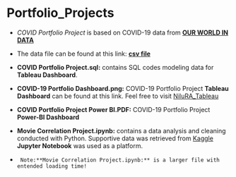 # Portfolio_Projects

- *COVID Portfolio Project* is based on COVID-19 data from [**OUR WORLD IN DATA**](https://ourworldindata.org/)

- The data file can be found at this link: [**csv file**](https://ourworldindata.org/explorers/coronavirus-data-explorer?zoomToSelection=true&time=2020-0301..latest&facet=none&pickerSort=desc&pickerMetric=new_deaths_per_million&Metric=Confirmed+deaths&Interval=7day+rolling+average&Relative+to+Population=true&Color+by+test+positivity=false&country=IND~USA~GBR~CAN~DEU~FRA)

- **COVID Portfolio Project.sql:** contains SQL codes modeling data for **Tableau Dashboard**.

- **COVID-19 Portfolio Dashboard.png:**   COVID-19 Portfolio Project **Tableau Dashboard** can be found at this link. 
Feel free to visit [NiluRA_Tableau](https://public.tableau.com/app/profile/nilupul.rathgama/viz/COVID-19Dashboard_16479298815470/Dashboard1?publish=yes)

- **COVID Portfolio Project Power BI.PDF:**   COVID-19 Portfolio Project **Power-BI Dashboard** 

- **Movie Correlation Project.ipynb:** contains a data analysis and cleaning conducted with Python. Supportive data was retrieved from [Kaggle](https://www.kaggle.com/danielgrijalvas/movies.) **Jupyter Notebook** was used as a platform. 
-      Note:**Movie Correlation Project.ipynb:** is a larger file with entended loading time!
